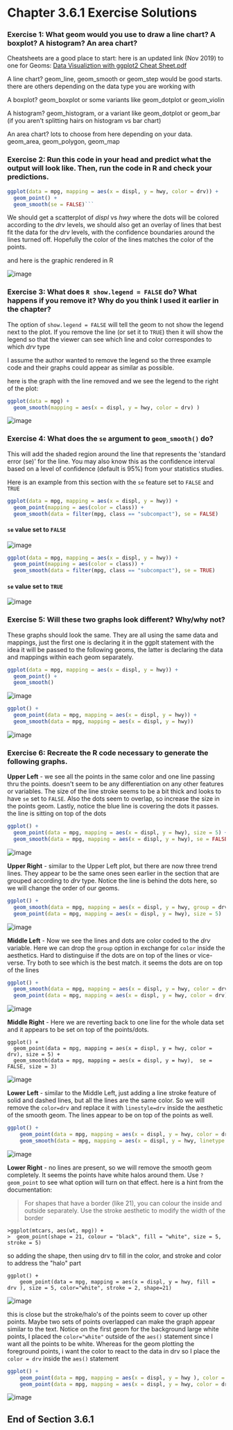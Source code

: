 # Chapter 3.6.1 Exercise Solutions #


### Exercise 1: What geom would you use to draw a line chart? A boxplot? A histogram? An area chart?

Cheatsheets are a good place to start:  here is an updated link (Nov 2019) to one for Geoms:  [Data Visualiztion with ggplot2 Cheat Sheet.pdf](https://rstudio.com/wp-content/uploads/2015/03/ggplot2-cheatsheet.pdf)

A line chart?  geom_line, geom_smooth or geom_step would be good starts.  there are others depending on the data type you are working with

A boxplot?  geom_boxplot or some variants like geom_dotplot or geom_violin

A histogram?  geom_histogram, or a variant like geom_dotplot or geom_bar (if you aren't splitting hairs on histogram vs bar chart)

An area chart?  lots to choose from here depending on your data.  geom_area, geom_polygon, geom_map

### Exercise 2: Run this code in your head and predict what the output will look like. Then, run the code in R and check your predictions. 
```R
ggplot(data = mpg, mapping = aes(x = displ, y = hwy, color = drv)) + 
  geom_point() + 
  geom_smooth(se = FALSE)```
```
We should get a scatterplot of *displ* vs *hwy* where the dots will be colored according to the *drv* levels, we should also get an overlay of lines that best fit the data for the *drv* levels, with the confidence boundaries around the lines turned off.  Hopefully the color of the lines matches the color of the points.

and here is the graphic rendered in R

![image](/images/Exercise3.6.1.1.png)

### Exercise 3: What does `R show.legend = FALSE` do? What happens if you remove it? Why do you think I used it earlier in the chapter?

The option of `show.legend = FALSE` will tell the geom to not show the legend next to the plot.  If you remove the line (or set it to `TRUE`) then it will show the legend so that the viewer can see which line and color correspondes to which *drv* type

I assume the author wanted to remove the legend so the three example code and their graphs could appear as similar as possible.

here is the graph with the line removed and we see the legend to the right of the plot:

```R
ggplot(data = mpg) +
  geom_smooth(mapping = aes(x = displ, y = hwy, color = drv) )
```

![image](/images/Exercise3.6.1.3a.png)

### Exercise 4: What does the `se` argument to `geom_smooth()` do?

This will add the shaded region around the line that represents the 'standard error (se)' for the line.  You may also know this as the confidence interval based on a level of confidence (default is 95%) from your statistics studies.  

Here is an example from this section with the `se` feature set to `FALSE` and `TRUE`
```R
ggplot(data = mpg, mapping = aes(x = displ, y = hwy)) + 
  geom_point(mapping = aes(color = class)) + 
  geom_smooth(data = filter(mpg, class == "subcompact"), se = FALSE)
```
#### `se` value set to `FALSE`
![image](/images/Exercise3.6.1.4a.png)

```R
ggplot(data = mpg, mapping = aes(x = displ, y = hwy)) + 
  geom_point(mapping = aes(color = class)) + 
  geom_smooth(data = filter(mpg, class == "subcompact"), se = TRUE)
```
#### `se` value set to `TRUE`
![image](/images/Exercise3.6.1.4b.png)

### Exercise 5: Will these two graphs look different? Why/why not?

These graphs should look the same.  They are all using the same data and mappings, just the first one is declaring it in the ggplt statement with the idea it will be passed to the following geoms, the latter is declaring the data and mappings within each geom separately.
```R
ggplot(data = mpg, mapping = aes(x = displ, y = hwy)) + 
  geom_point() + 
  geom_smooth()
```
![image](/images/Exercise3.6.1.5a.png)

```R
ggplot() + 
  geom_point(data = mpg, mapping = aes(x = displ, y = hwy)) + 
  geom_smooth(data = mpg, mapping = aes(x = displ, y = hwy))
```

![image](/images/Exercise3.6.1.5b.png)


### Exercise 6: Recreate the R code necessary to generate the following graphs.

**Upper Left** - we see all the points in the same color and one line passing thru the points.  doesn't seem to be any differentiation on any other features or variables.  The size of the line stroke seems to be a bit thick and looks to have `se` set to `FALSE`.  Also the dots seem to overlap, so increase the size in the points geom.  Lastly, notice the blue line is covering the dots it passes.  the line is sitting on top of the dots

```R
ggplot() + 
  geom_point(data = mpg, mapping = aes(x = displ, y = hwy), size = 5) + 
  geom_smooth(data = mpg, mapping = aes(x = displ, y = hwy), se = FALSE, size = 3)
```
![image](/images/Exercise3.6.1.6a.png)

**Upper Right** - similar to the Upper Left plot, but there are now three trend lines.  They appear to be the same ones seen earlier in the section that are grouped according to *drv* type.  Notice the line is behind the dots here, so we will change the order of our geoms.

```R
ggplot() + 
  geom_smooth(data = mpg, mapping = aes(x = displ, y = hwy, group = drv),  se = FALSE, size = 3) +
  geom_point(data = mpg, mapping = aes(x = displ, y = hwy), size = 5) 
  ```
![image](/images/Exercise3.6.1.6b.png)

**Middle Left** - Now we see the lines and dots are color coded to the *drv* variable. Here we can drop the `group` option in exchange for `color` inside the aesthetics.  Hard to distinguise if the dots are on top of the lines or vice-verse.  Try both to see which is the best match.   it seems the dots are on top of the lines

```R
ggplot() + 
  geom_smooth(data = mpg, mapping = aes(x = displ, y = hwy, color = drv),  se=FALSE, size = 3)+
  geom_point(data = mpg, mapping = aes(x = displ, y = hwy, color = drv), size = 5) 
```

![image](/images/Exercise3.6.1.6c.png)

**Middle Right** - Here we are reverting back to one line for the whole data set and it appears to be set on top of the points/dots.

```
ggplot() + 
  geom_point(data = mpg, mapping = aes(x = displ, y = hwy, color = drv), size = 5) +
  geom_smooth(data = mpg, mapping = aes(x = displ, y = hwy),  se = FALSE, size = 3)
```  

![image](/images/Exercise3.6.1.6d.png)


**Lower Left** - similar to the Middle Left, just adding a line stroke feature of solid and dashed lines, but all the lines are the same color.  So we will remove the `color=drv` and replace it with `linestyle=drv` inside the aesthetic of the smooth geom.  The lines appear to be on top of the points as well.

```R
ggplot() + 
    geom_point(data = mpg, mapping = aes(x = displ, y = hwy, color = drv ), size = 5) +
    geom_smooth(data = mpg, mapping = aes(x = displ, y = hwy, linetype = drv),  se = FALSE, size = 3)
 ```

![image](/images/Exercise3.6.1.6e.png)

**Lower Right** - no lines are present, so we will remove the smooth geom completely.  It seems the points have white halos around them. Use `?geom_point` to see what option will turn on that effect.  here is a hint from the documentation:

  > For shapes that have a border (like 21), you can colour the inside and
  > outside separately. Use the stroke aesthetic to modify the width of the
  > border
```
>ggplot(mtcars, aes(wt, mpg)) +
>  geom_point(shape = 21, colour = "black", fill = "white", size = 5, stroke = 5)
```

so adding the shape, then using drv to fill in the color, and stroke and color to address the "halo" part
```
ggplot() + 
    geom_point(data = mpg, mapping = aes(x = displ, y = hwy, fill = drv ), size = 5, color="white", stroke = 2, shape=21)
```
![image](/images/Exercise3.6.1.6f.png)


this is close but the stroke/halo's of the points seem to cover up other points.  Maybe two sets of points overlapped can make the graph appear similar to the text.  Notice on the first geom for the background large white points, I placed the `color="white"` outside of the `aes()` statement since I want all the points to be white.  Whereas for the geom plotting the foreground points, i want the color to react to the data in drv so I place the `color = drv` inside the `aes()` statement

```R
ggplot() + 
    geom_point(data = mpg, mapping = aes(x = displ, y = hwy ), color = "white",  size = 10) +
    geom_point(data = mpg, mapping = aes(x = displ, y = hwy, color = drv ), size = 5)
```
![image](/images/Exercise3.6.1.6g.png)

## End of Section 3.6.1
